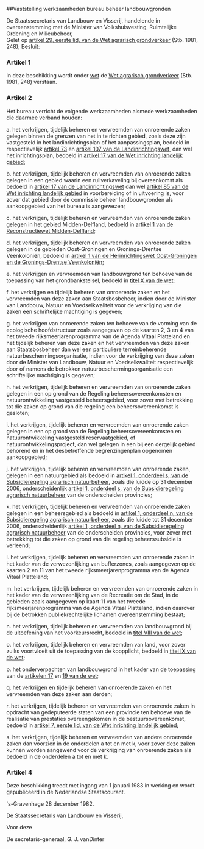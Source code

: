 <meta http-equiv='Content-Type' content='text/html; charset=utf-8' />

##Vaststelling werkzaamheden bureau beheer landbouwgronden

De Staatssecretaris van Landbouw en Visserij, handelende in overeenstemming met de Minister van Volkshuisvesting, Ruimtelijke Ordening en Milieubeheer,  
Gelet op [artikel 29, eerste lid, van de Wet agrarisch grondverkeer](../../../../../../../wet/wet/agrarisch/grondverkeer/BWBR0003386/README.md) (Stb. 1981, 248);
Besluit:    

### Artikel  1  

In deze beschikking wordt onder [wet](../../../../../../../wet/wet/agrarisch/grondverkeer/BWBR0003386/README.md) de [Wet agrarisch grondverkeer](../../../../../../../wet/wet/agrarisch/grondverkeer/BWBR0003386/README.md) (Stb. 1981, 248) verstaan.  

### Artikel  2  

Het bureau verricht de volgende werkzaamheden alsmede werkzaamheden die daarmee verband houden: 

a. het verkrijgen, tijdelijk beheren en vervreemden van onroerende zaken gelegen binnen de grenzen van het in te richten gebied, zoals deze zijn vastgesteld in het landinrichtingsplan of het aanpassingsplan, bedoeld in respectievelijk [artikel 73](../../../../../../../wet/landinrichtingswet/BWBR0003793/README.md) en [artikel 107 van de Landinrichtingswet](../../../../../../../wet/landinrichtingswet/BWBR0003793/README.md), dan wel het inrichtingsplan, bedoeld in [artikel 17 van de Wet inrichting landelijk gebied](../../../../../../../wet/wet/inrichting/landelijk/gebied/BWBR0020748/README.md);  

b. het verkrijgen, tijdelijk beheren en vervreemden van onroerende zaken gelegen in een gebied waarin een ruilverkaveling bij overeenkomst als bedoeld in [artikel 17 van de Landinrichtingswet](../../../../../../../wet/wet/agrarisch/grondverkeer/BWBR0003386/README.md) dan wel [artikel 85 van de Wet inrichting landelijk gebied](../../../../../../../wet/wet/inrichting/landelijk/gebied/BWBR0020748/README.md) in voorbereiding of in uitvoering is, voor zover dat gebied door de commissie beheer landbouwgronden als aankoopgebied van het bureau is aangewezen;  

c. het verkrijgen, tijdelijk beheren en vervreemden van onroerende zaken gelegen in het gebied Midden-Delfland, bedoeld in [artikel 1 van de Reconstructiewet Midden-Delfland](../../../../../../../wet/reconstructiewet/midden-delfland/BWBR0003094/README.md);  

d. het verkrijgen, tijdelijk beheren en vervreemden van onroerende zaken gelegen in de gebieden Oost-Groningen en Gronings-Drentse Veenkoloniën, bedoeld in [artikel 1 van de Herinrichtingswet Oost-Groningen en de Gronings-Drentse Veenkoloniën](../../../../../../../wet/herinrichtingswet/oost-groningen/en/de/gronings-drentse/veenkoloniën/BWBR0003143/README.md);  

e. het verkrijgen en vervreemden van landbouwgrond ten behoeve van de toepassing van het grondbankstelsel, bedoeld in [titel X van de wet](../../../../../../../wet/wet/agrarisch/grondverkeer/BWBR0003386/README.md);  

f. het verkrijgen en tijdelijk beheren van onroerende zaken en het vervreemden van deze zaken aan Staatsbosbeheer, indien door de Minister van Landbouw, Natuur en Voedselkwaliteit voor de verkrijging van die zaken een schriftelijke machtiging is gegeven;  

g. het verkrijgen van onroerende zaken ten behoeve van de vorming van de ecologische hoofdstructuur zoals aangegeven op de kaarten 2, 3 en 4 van het tweede rijksmeerjarenprogramma van de Agenda Vitaal Platteland en het tijdelijk beheren van deze zaken en het vervreemden van deze zaken aan Staatsbosbeheer dan wel een particuliere terreinbeherende natuurbeschermingsorganisatie, indien voor de verkrijging van deze zaken door de Minister van Landbouw, Natuur en Voedselkwaliteit respectievelijk door of namens de betrokken natuurbeschermingsorganisatie een schriftelijke machtiging is gegeven;  

h. het verkrijgen, tijdelijk beheren en vervreemden van onroerende zaken gelegen in een op grond van de Regeling beheersovereenkomsten en natuurontwikkeling vastgesteld beheersgebied, voor zover met betrekking tot die zaken op grond van die regeling een beheersovereenkomst is gesloten;  

i. het verkrijgen, tijdelijk beheren en vervreemden van onroerende zaken gelegen in een op grond van de Regeling beheersovereenkomsten en natuurontwikkeling vastgesteld reservaatgebied, of natuurontwikkelingsproject, dan wel gelegen in een bij een dergelijk gebied behorend en in het desbetreffende begrenzingenplan opgenomen aankoopgebied;  

j. het verkrijgen, tijdelijk beheren en vervreemden van onroerende zaken, gelegen in een natuurgebied als bedoeld in [artikel 1, onderdeel s, van de Subsidieregeling agrarisch natuurbeheer](../../../../../../../ministeriele-regeling/subsidieregeling/agrarisch/natuurbeheer/BWBR0011000/README.md), zoals die luidde op 31 december 2006, onderscheidenlijk [artikel 1, onderdeel s, van de Subsidieregeling agrarisch natuurbeheer](../../../../../../../ministeriele-regeling/subsidieregeling/agrarisch/natuurbeheer/BWBR0011000/README.md) van de onderscheiden provincies;  

k. het verkrijgen, tijdelijk beheren en vervreemden van onroerende zaken gelegen in een beheersgebied als bedoeld in [artikel 1, onderdeel n, van de Subsidieregeling agrarisch natuurbeheer](../../../../../../../ministeriele-regeling/subsidieregeling/agrarisch/natuurbeheer/BWBR0011000/README.md), zoals die luidde tot 31 december 2006, onderscheidenlijk [artikel 1, onderdeel n, van de Subsidieregeling agrarisch natuurbeheer](../../../../../../../ministeriele-regeling/subsidieregeling/agrarisch/natuurbeheer/BWBR0011000/README.md) van de onderscheiden provincies, voor zover met betrekking tot die zaken op grond van die regeling beheerssubsidie is verleend;  

l. het verkrijgen, tijdelijk beheren en vervreemden van onroerende zaken in het kader van de verwezenlijking van bufferzones, zoals aangegeven op de kaarten 2 en 11 van het tweede rijksmeerjarenprogramma van de Agenda Vitaal Platteland;  

m. het verkrijgen, tijdelijk beheren en vervreemden van onroerende zaken in het kader van de verwezenlijking van de Recreatie om de Stad, in de gebieden zoals aangegeven op kaart 11 van het tweede rijksmeerjarenprogramma van de Agenda Vitaal Platteland, indien daarover bij de betrokken publiekrechtelijke lichamen overeenstemming bestaat;  

n. het verkrijgen, tijdelijk beheren en vervreemden van landbouwgrond bij de uitoefening van het voorkeursrecht, bedoeld in [titel VIII van de wet](../../../../../../../wet/wet/agrarisch/grondverkeer/BWBR0003386/README.md);  

o. het verkrijgen, tijdelijk beheren en vervreemden van land, voor zover zulks voortvloeit uit de toepassing van de koopplicht, bedoeld in [titel IX van de wet](../../../../../../../wet/wet/agrarisch/grondverkeer/BWBR0003386/README.md);  

p. het onderverpachten van landbouwgrond in het kader van de toepassing van de [artikelen 17](../../../../../../../wet/wet/agrarisch/grondverkeer/BWBR0003386/README.md) en [19 van de wet](../../../../../../../wet/wet/agrarisch/grondverkeer/BWBR0003386/README.md);  

q. het verkrijgen en tijdelijk beheren van onroerende zaken en het vervreemden van deze zaken aan derden;  

r. het verkrijgen, tijdelijk beheren en vervreemden van onroerende zaken in opdracht van gedeputeerde staten van een provincie ten behoeve van de realisatie van prestaties overeengekomen in de bestuursovereenkomst, bedoeld in [artikel 7, eerste lid, van de Wet inrichting landelijk gebied](../../../../../../../wet/wet/inrichting/landelijk/gebied/BWBR0020748/README.md);  

s. het verkrijgen, tijdelijk beheren en vervreemden van andere onroerende zaken dan voorzien in de onderdelen a tot en met k, voor zover deze zaken kunnen worden aangewend voor de verkrijging van onroerende zaken als bedoeld in de onderdelen a tot en met k.    

### Artikel  4  

Deze beschikking treedt met ingang van 1 januari 1983 in werking en wordt gepubliceerd in de Nederlandse Staatscourant.  

's-Gravenhage 
28 december 1982.    

De 
Staatssecretaris van Landbouw en Visserij, 

Voor deze 

De 
secretaris-generaal, 
G. J. vanDinter    

